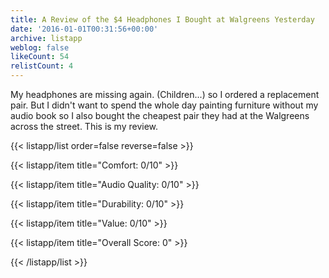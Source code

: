 ```yaml
---
title: A Review of the $4 Headphones I Bought at Walgreens Yesterday
date: '2016-01-01T00:31:56+00:00'
archive: listapp
weblog: false
likeCount: 54
relistCount: 4
---
```


My headphones are missing again. (Children...) so I ordered a replacement pair. But I didn't want to spend the whole day painting furniture without my audio book so I also bought the cheapest pair they had at the Walgreens across the street. This is my review.

<!--more-->

{{< listapp/list order=false reverse=false >}}

   {{< listapp/item title="Comfort: 0/10" >}}

   {{< listapp/item title="Audio Quality: 0/10" >}}

   {{< listapp/item title="Durability: 0/10" >}}

   {{< listapp/item title="Value: 0/10" >}}

   {{< listapp/item title="Overall Score: 0" >}}

{{< /listapp/list >}}
